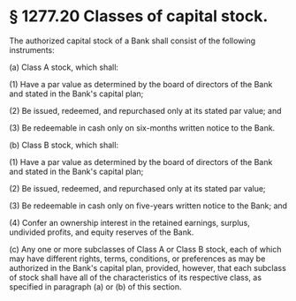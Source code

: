 # § 1277.20   Classes of capital stock.

The authorized capital stock of a Bank shall consist of the following instruments:


(a) Class A stock, which shall:


(1) Have a par value as determined by the board of directors of the Bank and stated in the Bank's capital plan;


(2) Be issued, redeemed, and repurchased only at its stated par value; and


(3) Be redeemable in cash only on six-months written notice to the Bank.


(b) Class B stock, which shall:


(1) Have a par value as determined by the board of directors of the Bank and stated in the Bank's capital plan;


(2) Be issued, redeemed, and repurchased only at its stated par value;


(3) Be redeemable in cash only on five-years written notice to the Bank; and


(4) Confer an ownership interest in the retained earnings, surplus, undivided profits, and equity reserves of the Bank.


(c) Any one or more subclasses of Class A or Class B stock, each of which may have different rights, terms, conditions, or preferences as may be authorized in the Bank's capital plan, provided, however, that each subclass of stock shall have all of the characteristics of its respective class, as specified in paragraph (a) or (b) of this section.





